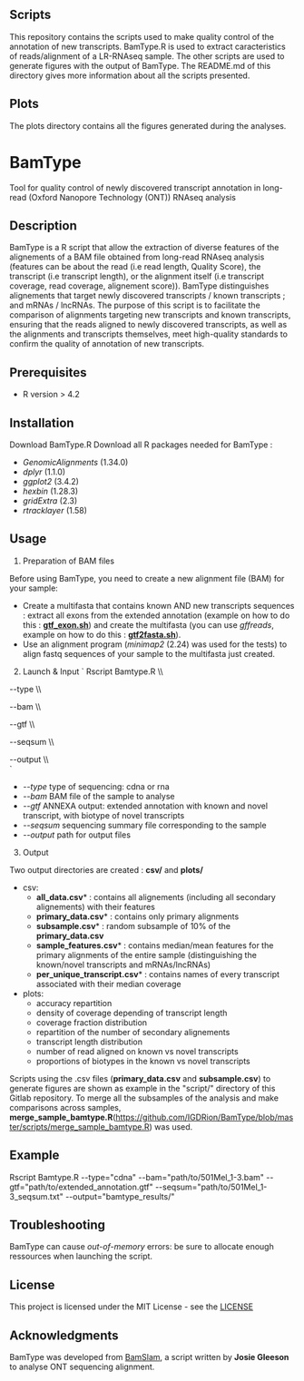 ## Scripts
This repository contains the scripts used to make quality control of the annotation of new transcripts. BamType.R is used to extract caracteristics of reads/alignment of a LR-RNAseq sample. The other scripts are used to generate figures with the output of BamType. The README.md of this directory gives more information about all the scripts presented.

## Plots
The plots directory contains all the figures generated during the analyses.

# BamType

Tool for quality control of newly discovered transcript annotation in long-read (Oxford Nanopore Technology (ONT)) RNAseq analysis

## Description

BamType is a R script that allow the extraction of diverse features of the alignements of a BAM file obtained from long-read RNAseq analysis (features can be about the read (i.e read length, Quality Score), the transcript (i.e transcript length), or the alignment itself (i.e transcript coverage, read coverage, alignement score)). 
BamType distinguishes alignements that target newly discovered transcripts / known transcripts ; and mRNAs / lncRNAs. 
The purpose of this script is to facilitate the comparison of alignments targeting new transcripts and known transcripts, ensuring that the reads aligned to newly discovered transcripts, as well as the alignments and transcripts themselves, meet high-quality standards to confirm the quality of annotation of new transcripts.

## Prerequisites

- R version > 4.2

## Installation

Download BamType.R
Download all R packages needed for BamType : 
* *GenomicAlignments* (1.34.0)
* *dplyr* (1.1.0)
* *ggplot2* (3.4.2)
* *hexbin* (1.28.3)
* *gridExtra* (2.3)
* *rtracklayer* (1.58)

## Usage

1. Preparation of BAM files

Before using BamType, you need to create a new alignment file (BAM) for your sample:
- Create a multifasta that contains known AND new transcripts sequences : extract all exons from the extended annotation (example on how to do this : [**gtf_exon.sh**](https://github.com/IGDRion/BamType/blob/master/scripts/gtf_exon.sh)) and create the multifasta (you can use *gffreads*, example on how to do this : [**gtf2fasta.sh**](https://github.com/IGDRion/BamType/blob/master/scripts/gtf2fasta.sh)).
- Use an alignment program (*minimap2* (2.24) was used for the tests) to align fastq sequences of your sample to the multifasta just created.


2. Launch & Input
`
Rscript Bamtype.R \\\

--type \\\

--bam \\\

--gtf \\\

--seqsum \\\

--output \\\  
`

- *--type* type of sequencing: cdna or rna
- *--bam* BAM file of the sample to analyse
- *--gtf* ANNEXA output: extended annotation with known and novel transcript, with biotype of novel transcripts
- *--seqsum* sequencing summary file corresponding to the sample
- *--output* path for output files

3. Output

Two output directories are created : **csv/** and **plots/**  
- csv:
    - **all_data.csv*** : contains all alignements (including all secondary alignements) with their features
    - **primary_data.csv*** : contains only primary alignments
    - **subsample.csv*** : random subsample of 10% of the **primary_data.csv**
    - **sample_features.csv*** : contains median/mean features for the primary alignments of the entire sample (distinguishing the known/novel transcripts and mRNAs/lncRNAs)
    - **per_unique_transcript.csv*** : contains names of every transcript associated with their median coverage
- plots:
    - accuracy repartition
    - density of coverage depending of transcript length
    - coverage fraction distribution
    - repartition of the number of secondary alignements
    - transcript length distribution
    - number of read aligned on known vs novel transcripts
    - proportions of biotypes in the known vs novel transcripts

Scripts using the .csv files (**primary_data.csv** and **subsample.csv**) to generate figures are shown as example in the "script/" directory of this Gitlab repository.
To merge all the subsamples of the analysis and make comparisons across samples, **merge_sample_bamtype.R**(https://github.com/IGDRion/BamType/blob/master/scripts/merge_sample_bamtype.R) was used.

## Example

Rscript Bamtype.R --type="cdna" --bam="path/to/501Mel_1-3.bam" --gtf="path/to/extended_annotation.gtf" --seqsum="path/to/501Mel_1-3_seqsum.txt" --output="bamtype_results/"

## Troubleshooting

BamType can cause *out-of-memory* errors: be sure to allocate enough ressources when launching the script.

## License

This project is licensed under the MIT License - see the [LICENSE](https://github.com/IGDRion/BamType/blob/master/LICENSE)

## Acknowledgments

BamType was developed from [BamSlam](https://github.com/josiegleeson/BamSlam/tree/master), a script written by **Josie Gleeson** to analyse ONT sequencing alignment.